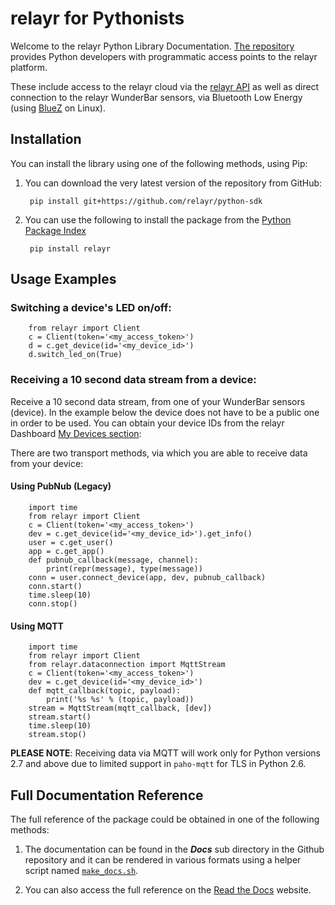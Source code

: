 # relayr for Pythonists

Welcome to the relayr Python Library Documentation. [The repository](https://github.com/relayr/python-sdk) provides Python developers with  programmatic access points to the relayr platform.

These include access to the relayr cloud via the [relayr API](https://developer.relayr.io/documents/relayrAPI/Introduction) as well as direct connection to the relayr WunderBar sensors, via Bluetooth Low Energy (using [BlueZ](http://www.bluez.org/) on Linux). 


## Installation

You can install the library using one of the following methods, using Pip: 

1. You can download the very latest version of the repository from GitHub:

    	pip install git+https://github.com/relayr/python-sdk

2. You can use the following to install the package from the [Python Package Index](https://pypi.python.org/pypi/relayr/) 

    
		pip install relayr


## Usage Examples


### Switching a device's LED on/off:


		from relayr import Client
		c = Client(token='<my_access_token>')
    	d = c.get_device(id='<my_device_id>')
    	d.switch_led_on(True)

### Receiving a 10 second data stream from a device:

Receive a 10 second data stream, from one of your WunderBar sensors (device). In the example below the device does not have to be a public one in order to be used. You can obtain your device IDs from the relayr Dashboard [My Devices section](https://developer.relayr.io/dashboard/devices):

There are two transport methods, via which you are able to receive data from your device:

#### Using PubNub (Legacy)

		import time
		from relayr import Client
		c = Client(token='<my_access_token>')
		dev = c.get_device(id='<my_device_id>').get_info()
		user = c.get_user()
		app = c.get_app()
		def pubnub_callback(message, channel):
		    print(repr(message), type(message))
		conn = user.connect_device(app, dev, pubnub_callback)
		conn.start()
		time.sleep(10)
		conn.stop()

#### Using MQTT 

		import time
	    from relayr import Client
	    from relayr.dataconnection import MqttStream
	    c = Client(token='<my_access_token>')
	    dev = c.get_device(id='<my_device_id>')
	    def mqtt_callback(topic, payload):
	        print('%s %s' % (topic, payload))
	    stream = MqttStream(mqtt_callback, [dev])
	    stream.start()
	    time.sleep(10)
	    stream.stop()

**PLEASE NOTE**: Receiving data via MQTT will work only for Python versions 2.7 and above due to limited support in `paho-mqtt` for TLS in Python 2.6.

## Full Documentation Reference

The full reference of the package could be obtained in one of the following methods: 

1. The documentation can be found in the ***Docs*** sub directory in the Github repository and it can be rendered in various formats using a helper script named [`make_docs.sh`](https://github.com/relayr/python-sdk/blob/master/make_docs.sh).


2. You can also access the full reference on the [Read the Docs](http://relayr.readthedocs.org/) website.


